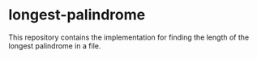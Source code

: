 # longest-palindrome
This repository contains the implementation for finding the length of the longest palindrome in a file.
